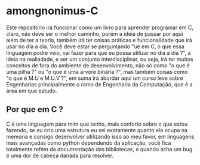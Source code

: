# amongnonimus-C
Este repositório irá funcionar como um livro para aprender programar em C, claro, não deve ser o melhor caminho, porém a ideia de passar por aqui além de ter a teoria, também irá ter coisas práticas e funcionalidade que irá usar no dia a dia.
Você deve estar se perguntando "ué em C, o que essa linguagem podre veio, vai fazer para que eu possa utilizar no dia a dia ?", a ideia na realiadade, e ser um conjunto interdisciplinar, ou seja, irá ter muitos conceitos de fora do ambiente de desenvolvimento, não só como "o que é uma pilha ?" ou "o que é uma arvóre binária ?", mas também coisas como "o que é M.U e M.U.V ?", em suma irá abordar aqui um curso leve sobre Engenharias principalmente o ramo de Engenharia da Computação, que é a área em que estudo.

## Por que em C ?
C é uma linguagem para mim que tenho, mais conforto sobre o que estou fazendo, se eu crio uma estrutura eu sei exatamente quanto ela ocupa na memória e consigo desenvolver utilizando isso ao meu favor, em linguagens mais avançadas como python dependendo da aplicação, você fica totalmente refém da documentação das bibliotecas, e quando acha um bug é uma dor de cabeça danada para resolver.




